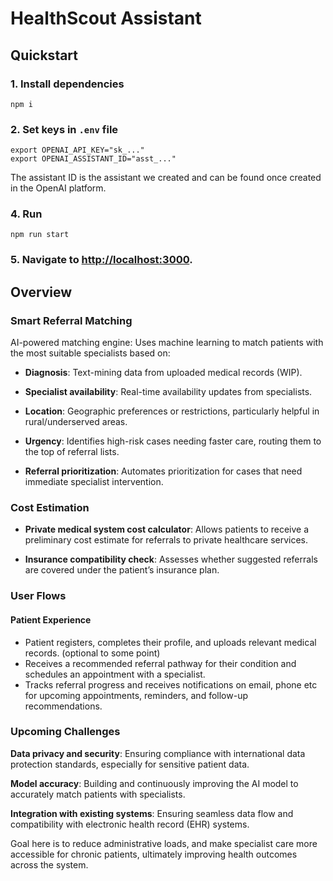 # HealthScout Assistant

## Quickstart
### 1. Install dependencies

```shell
npm i
```

### 2. Set keys in `.env` file

```shell
export OPENAI_API_KEY="sk_..."
export OPENAI_ASSISTANT_ID="asst_..."
```

The assistant ID is the assistant we created and can be found once created in the OpenAI platform.

### 4. Run

```shell
npm run start
```

### 5. Navigate to [http://localhost:3000](http://localhost:3000).


## Overview

### Smart Referral Matching

AI-powered matching engine: Uses machine learning to match patients with the most suitable specialists based on:

- **Diagnosis**: Text-mining data from uploaded medical records (WIP).

- **Specialist availability**: Real-time availability updates from specialists.

- **Location**: Geographic preferences or restrictions, particularly helpful in rural/underserved areas.

- **Urgency**: Identifies high-risk cases needing faster care, routing them to the top of referral lists.

- **Referral prioritization**: Automates prioritization for cases that need immediate specialist intervention.

### Cost Estimation

- **Private medical system cost calculator**: Allows patients to receive a preliminary cost estimate for referrals to private healthcare services.

- **Insurance compatibility check**: Assesses whether suggested referrals are covered under the patient’s insurance plan.
  
### User Flows
#### Patient Experience

- Patient registers, completes their profile, and uploads relevant medical records. (optional to some point)
- Receives a recommended referral pathway for their condition and schedules an appointment with a specialist. 
- Tracks referral progress and receives notifications on email, phone etc for upcoming appointments, reminders, and follow-up recommendations.

### Upcoming Challenges
**Data privacy and security**: Ensuring compliance with international data protection standards, especially for sensitive patient data.

**Model accuracy**: Building and continuously improving the AI model to accurately match patients with specialists.

**Integration with existing systems**: Ensuring seamless data flow and compatibility with electronic health record (EHR) systems.


Goal here is to reduce administrative loads, and make specialist care more accessible for chronic patients, ultimately improving health outcomes across the system.
